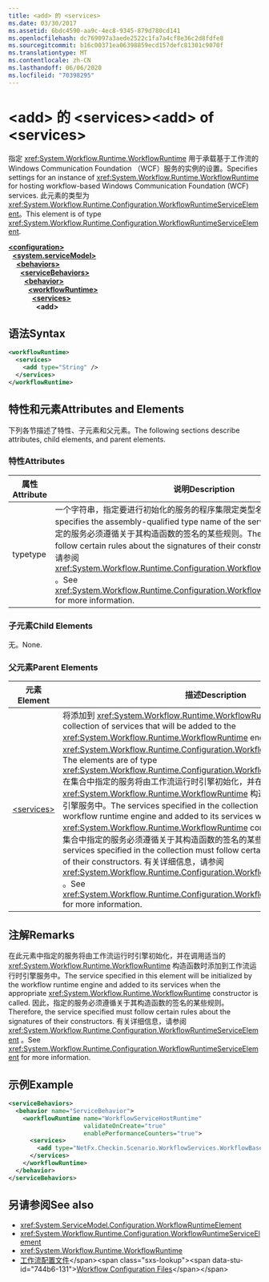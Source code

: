 ```yaml
---
title: <add> 的 <services>
ms.date: 03/30/2017
ms.assetid: 6bdc4590-aa9c-4ec8-9345-879d780cd141
ms.openlocfilehash: dc769097a3aede2522c1fa7a4cf8e36c2d8fdfe8
ms.sourcegitcommit: b16c00371ea06398859ecd157defc81301c9070f
ms.translationtype: MT
ms.contentlocale: zh-CN
ms.lasthandoff: 06/06/2020
ms.locfileid: "70398295"
---
```

# <a name="add-of-services"></a><span data-ttu-id="744b6-102">\<add> 的 \<services></span><span class="sxs-lookup"><span data-stu-id="744b6-102">\<add> of \<services></span></span>
<span data-ttu-id="744b6-103">指定 <xref:System.Workflow.Runtime.WorkflowRuntime> 用于承载基于工作流的 Windows Communication Foundation （WCF）服务的实例的设置。</span><span class="sxs-lookup"><span data-stu-id="744b6-103">Specifies settings for an instance of <xref:System.Workflow.Runtime.WorkflowRuntime> for hosting workflow-based Windows Communication Foundation (WCF) services.</span></span> <span data-ttu-id="744b6-104">此元素的类型为 <xref:System.Workflow.Runtime.Configuration.WorkflowRuntimeServiceElement>。</span><span class="sxs-lookup"><span data-stu-id="744b6-104">This element is of type <xref:System.Workflow.Runtime.Configuration.WorkflowRuntimeServiceElement>.</span></span>  
  
[**\<configuration>**](../configuration-element.md)\
&nbsp;&nbsp;[**\<system.serviceModel>**](system-servicemodel.md)\
&nbsp;&nbsp;&nbsp;&nbsp;[**\<behaviors>**](behaviors.md)\
&nbsp;&nbsp;&nbsp;&nbsp;&nbsp;&nbsp;[**\<serviceBehaviors>**](servicebehaviors.md)\
&nbsp;&nbsp;&nbsp;&nbsp;&nbsp;&nbsp;&nbsp;&nbsp;[**\<behavior>**](behavior-of-servicebehaviors.md)\
&nbsp;&nbsp;&nbsp;&nbsp;&nbsp;&nbsp;&nbsp;&nbsp;&nbsp;&nbsp;[**\<workflowRuntime>**](workflowruntime.md)\
&nbsp;&nbsp;&nbsp;&nbsp;&nbsp;&nbsp;&nbsp;&nbsp;&nbsp;&nbsp;&nbsp;&nbsp;[**\<services>**](services-of-workflowruntime.md)\
&nbsp;&nbsp;&nbsp;&nbsp;&nbsp;&nbsp;&nbsp;&nbsp;&nbsp;&nbsp;&nbsp;&nbsp;&nbsp;&nbsp;**\<add>**  
  
## <a name="syntax"></a><span data-ttu-id="744b6-105">语法</span><span class="sxs-lookup"><span data-stu-id="744b6-105">Syntax</span></span>  
  
```xml  
<workflowRuntime>
  <services>
    <add type="String" />
  </services>
</workflowRuntime>
```  
  
## <a name="attributes-and-elements"></a><span data-ttu-id="744b6-106">特性和元素</span><span class="sxs-lookup"><span data-stu-id="744b6-106">Attributes and Elements</span></span>  
 <span data-ttu-id="744b6-107">下列各节描述了特性、子元素和父元素。</span><span class="sxs-lookup"><span data-stu-id="744b6-107">The following sections describe attributes, child elements, and parent elements.</span></span>  
  
### <a name="attributes"></a><span data-ttu-id="744b6-108">特性</span><span class="sxs-lookup"><span data-stu-id="744b6-108">Attributes</span></span>  
  
|<span data-ttu-id="744b6-109">属性</span><span class="sxs-lookup"><span data-stu-id="744b6-109">Attribute</span></span>|<span data-ttu-id="744b6-110">说明</span><span class="sxs-lookup"><span data-stu-id="744b6-110">Description</span></span>|  
|---------------|-----------------|  
|<span data-ttu-id="744b6-111">type</span><span class="sxs-lookup"><span data-stu-id="744b6-111">type</span></span>|<span data-ttu-id="744b6-112">一个字符串，指定要进行初始化的服务的程序集限定类型名称。</span><span class="sxs-lookup"><span data-stu-id="744b6-112">A string that specifies the assembly-qualified type name of the service to be initialized.</span></span> <span data-ttu-id="744b6-113">指定的服务必须遵循关于其构造函数的签名的某些规则。</span><span class="sxs-lookup"><span data-stu-id="744b6-113">The service specified must follow certain rules about the signatures of their constructors.</span></span> <span data-ttu-id="744b6-114">有关详细信息，请参阅 <xref:System.Workflow.Runtime.Configuration.WorkflowRuntimeServiceElement> 。</span><span class="sxs-lookup"><span data-stu-id="744b6-114">See <xref:System.Workflow.Runtime.Configuration.WorkflowRuntimeServiceElement> for more information.</span></span>|  
  
### <a name="child-elements"></a><span data-ttu-id="744b6-115">子元素</span><span class="sxs-lookup"><span data-stu-id="744b6-115">Child Elements</span></span>  
 <span data-ttu-id="744b6-116">无。</span><span class="sxs-lookup"><span data-stu-id="744b6-116">None.</span></span>  
  
### <a name="parent-elements"></a><span data-ttu-id="744b6-117">父元素</span><span class="sxs-lookup"><span data-stu-id="744b6-117">Parent Elements</span></span>  
  
|<span data-ttu-id="744b6-118">元素</span><span class="sxs-lookup"><span data-stu-id="744b6-118">Element</span></span>|<span data-ttu-id="744b6-119">描述</span><span class="sxs-lookup"><span data-stu-id="744b6-119">Description</span></span>|  
|-------------|-----------------|  
|[\<services>](services-of-workflowruntime.md)|<span data-ttu-id="744b6-120">将添加到 <xref:System.Workflow.Runtime.WorkflowRuntime> 引擎的服务的集合。</span><span class="sxs-lookup"><span data-stu-id="744b6-120">A collection of services that will be added to the <xref:System.Workflow.Runtime.WorkflowRuntime> engine.</span></span> <span data-ttu-id="744b6-121">这些元素的类型为 <xref:System.Workflow.Runtime.Configuration.WorkflowRuntimeServiceElement>。</span><span class="sxs-lookup"><span data-stu-id="744b6-121">The elements are of type <xref:System.Workflow.Runtime.Configuration.WorkflowRuntimeServiceElement>.</span></span>  <span data-ttu-id="744b6-122">在集合中指定的服务将由工作流运行时引擎初始化，并在调用适当的 <xref:System.Workflow.Runtime.WorkflowRuntime> 构造函数时添加到工作流运行时引擎服务中。</span><span class="sxs-lookup"><span data-stu-id="744b6-122">The services specified in the collection will be initialized by the workflow runtime engine and added to its services when the appropriate <xref:System.Workflow.Runtime.WorkflowRuntime> constructor is called.</span></span> <span data-ttu-id="744b6-123">因此，在集合中指定的服务必须遵循关于其构造函数的签名的某些规则。</span><span class="sxs-lookup"><span data-stu-id="744b6-123">Therefore, the services specified in the collection must follow certain rules about the signatures of their constructors.</span></span> <span data-ttu-id="744b6-124">有关详细信息，请参阅 <xref:System.Workflow.Runtime.Configuration.WorkflowRuntimeServiceElement> 。</span><span class="sxs-lookup"><span data-stu-id="744b6-124">See <xref:System.Workflow.Runtime.Configuration.WorkflowRuntimeServiceElement> for more information.</span></span>|  
  
## <a name="remarks"></a><span data-ttu-id="744b6-125">注解</span><span class="sxs-lookup"><span data-stu-id="744b6-125">Remarks</span></span>  
 <span data-ttu-id="744b6-126">在此元素中指定的服务将由工作流运行时引擎初始化，并在调用适当的 <xref:System.Workflow.Runtime.WorkflowRuntime> 构造函数时添加到工作流运行时引擎服务中。</span><span class="sxs-lookup"><span data-stu-id="744b6-126">The service specified in this element will be initialized by the workflow runtime engine and added to its services when the appropriate <xref:System.Workflow.Runtime.WorkflowRuntime> constructor is called.</span></span> <span data-ttu-id="744b6-127">因此，指定的服务必须遵循关于其构造函数的签名的某些规则。</span><span class="sxs-lookup"><span data-stu-id="744b6-127">Therefore, the service specified must follow certain rules about the signatures of their constructors.</span></span> <span data-ttu-id="744b6-128">有关详细信息，请参阅 <xref:System.Workflow.Runtime.Configuration.WorkflowRuntimeServiceElement> 。</span><span class="sxs-lookup"><span data-stu-id="744b6-128">See <xref:System.Workflow.Runtime.Configuration.WorkflowRuntimeServiceElement> for more information.</span></span>  
  
## <a name="example"></a><span data-ttu-id="744b6-129">示例</span><span class="sxs-lookup"><span data-stu-id="744b6-129">Example</span></span>  
  
```xml  
<serviceBehaviors>
  <behavior name="ServiceBehavior">
    <workflowRuntime name="WorkflowServiceHostRuntime"
                     validateOnCreate="true"
                     enablePerformanceCounters="true">
      <services>
        <add type="NetFx.Checkin.Scenario.WorkflowServices.WorkflowBasedServices.Common.TestPersistenceService.FilePersistenceService, NetFx.Checkin.Scenario.WorkflowServices.WorkflowBasedServices.Common" />
      </services>
    </workflowRuntime>
  </behavior>
</serviceBehaviors>
```  
  
## <a name="see-also"></a><span data-ttu-id="744b6-130">另请参阅</span><span class="sxs-lookup"><span data-stu-id="744b6-130">See also</span></span>

- <xref:System.ServiceModel.Configuration.WorkflowRuntimeElement>
- <xref:System.Workflow.Runtime.Configuration.WorkflowRuntimeServiceElement>
- <xref:System.Workflow.Runtime.WorkflowRuntime>
- <span data-ttu-id="744b6-131">[工作流配置文件](https://docs.microsoft.com/previous-versions/dotnet/netframework-3.5/ms732240(v=vs.90))</span><span class="sxs-lookup"><span data-stu-id="744b6-131">[Workflow Configuration Files](https://docs.microsoft.com/previous-versions/dotnet/netframework-3.5/ms732240(v=vs.90))</span></span>
